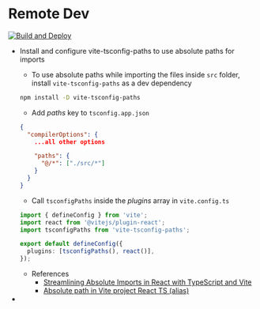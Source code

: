 # Remote Dev

[![Build and Deploy](https://github.com/anmolshah80/rmtdev/actions/workflows/deploy_production.yml/badge.svg)](https://github.com/anmolshah80/rmtdev/actions/workflows/deploy_production.yml)

- Install and configure vite-tsconfig-paths to use absolute paths for imports

  - To use absolute paths while importing the files inside `src` folder, install `vite-tsconfig-paths` as a dev dependency

  ```bash
  npm install -D vite-tsconfig-paths
  ```

  - Add _paths_ key to `tsconfig.app.json`

  ```json
  {
    "compilerOptions": {
      ...all other options

      "paths": {
        "@/*": ["./src/*"]
      }
    }
  }
  ```

  - Call `tsconfigPaths` inside the _plugins_ array in `vite.config.ts`

  ```ts
  import { defineConfig } from 'vite';
  import react from '@vitejs/plugin-react';
  import tsconfigPaths from 'vite-tsconfig-paths';

  export default defineConfig({
    plugins: [tsconfigPaths(), react()],
  });
  ```

  - References
    - [Streamlining Absolute Imports in React with TypeScript and Vite](https://dev.to/mizanrifat/streamlining-absolute-imports-in-react-with-typescript-and-vite-2bpp)
    - [Absolute path in Vite project React TS (alias)](https://gist.github.com/luciaaldana/7343c77b56e02a1ab7ed2903c01a843d)

-
